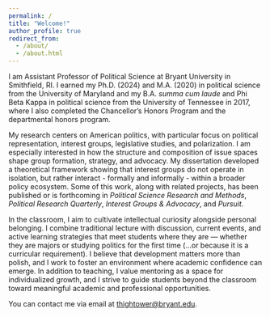```yaml
---
permalink: /
title: "Welcome!"
author_profile: true
redirect_from: 
  - /about/
  - /about.html
---
```


I am Assistant Professor of Political Science at Bryant University in Smithfield, RI. I earned my Ph.D. (2024) and M.A. (2020) in political science from the University of Maryland and my B.A. <i>summa cum laude</i> and Phi Beta Kappa in political science from the University of Tennessee in 2017, where I also completed the Chancellor’s Honors Program and the departmental honors program.

My research centers on American politics, with particular focus on political representation, interest groups, legislative studies, and polarization. I am especially interested in how the structure and composition of issue spaces shape group formation, strategy, and advocacy. My dissertation developed a theoretical framework showing that interest groups do not operate in isolation, but rather interact - formally and informally - within a broader policy ecosystem. Some of this work, along with related projects, has been published or is forthcoming in <i>Political Science Research and Methods</i>, <i>Political Research Quarterly</i>, <i>Interest Groups & Advocacy</i>, and <i>Pursuit</i>. 

In the classroom, I aim to cultivate intellectual curiosity alongside personal belonging. I combine traditional lecture with discussion, current events, and active learning strategies that meet students where they are — whether they are majors or studying politics for the first time (...or because it is a curricular requirement). I believe that development matters more than polish, and I work to foster an environment where academic confidence can emerge. In addition to teaching, I value mentoring as a space for individualized growth, and I strive to guide students beyond the classroom toward meaningful academic and professional opportunities.

You can contact me via email at <a href="mailto:thightower@bryant.edu">thightower@bryant.edu</a>.
